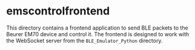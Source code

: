 # emscontrolfrontend

This directory contains a frontend application to send BLE packets to the Beurer EM70 device and control it. The frontend is designed to work with the WebSocket server from the `BLE_Emulator_Python` directory.
